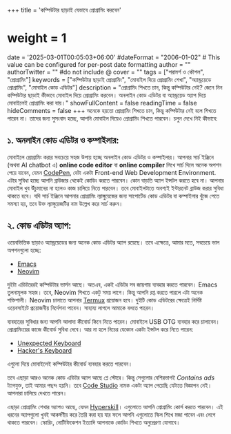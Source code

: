 +++
title = 'কম্পিউটার ছাড়াই যেভাবে প্রোগ্রামিং করবেন'
# weight = 1
date = '2025-03-01T00:05:03+06:00'
#dateFormat = "2006-01-02" # This value can be configured for per-post date formatting
author = ""
authorTwitter = "" #do not include @
cover = ""
tags = ["পরামর্শ ও কৌশল", "প্রোগ্রামিং"]
keywords = ["কম্পিউটার ছাড়াই প্রোগ্রামিং", "মোবাইল দিয়ে প্রোগ্রামিং শেখা", "অ্যান্ড্রয়েডে প্রোগ্রামিং", "মোবাইল কোড এডিটর"]
description = "প্রোগ্রামিং শিখতে চান, কিন্তু কম্পিউটার নেই? জেনে নিন কম্পিউটার ছাড়াই কীভাবে  মোবাইল দিয়ে প্রোগ্রামিং করবেন। অনলাইন কোড এডিটর বা অ্যান্ড্রয়েড অ্যাপ দিয়ে মোবাইলেই প্রোগ্রামিং করা যায়।"
showFullContent = false
readingTime = false
hideComments = false
+++
অনেকে হয়তো প্রোগ্রামিং শিখতে চান, কিন্তু কম্পিউটার নেই বলে শিখতে পারেন না।  তাদের জন্য সুসংবাদ হচ্ছে, আপনি মোবাইল দিয়েও প্রোগ্রামিং শিখতে পারবেন। চলুন দেখে নিই কীভাবে:

## ১. অনলাইন কোড এডিটর ও কম্পাইলার:

মোবাইলে প্রোগ্রামিং করার সবচেয়ে সহজ উপায় হচ্ছে অনলাইন কোড এডিটর ও কম্পাইলার। আপনার সার্চ ইঞ্জিনে (অথবা AI chatbot এ) __online code editor__ বা __online compiler__ লিখে সার্চ দিলে অনেক অপশন পেয়ে যাবেন, যেমন [CodePen](http://codepen.io/), যেটা একটা Front-end Web Development Environment. এটার সুবিধা হচ্ছে আপনি ব্রাউজার থেকেই কোডিং করতে পারবেন। কোন বাড়তি অ্যাপ ইন্সটল করতে হবে না। আপনার মোবাইল খুব উঁচুমানের না হলেও কাজ চালিয়ে নিতে পারবেন। তবে মোবাইলটাতে অবশ্যই ইন্টারনেট ব্রাউজ করার সুবিধা থাকতে হবে। যদি সার্চ ইঞ্জিনে আপনার প্রোগ্রামিং ল্যাঙ্গুয়েজের জন্য সাপোর্টেড কোড এডিটর বা কম্পাইলার খুঁজে পেতে সমস্যা হয়, তবে উক্ত ল্যাঙ্গুয়েজটির নাম উল্লেখ করে সার্চ করুন। 

## ২. কোড এডিটর অ্যাপ:

ওয়েবভিত্তিক ছাড়াও অ্যান্ড্রয়েডের জন্য অনেক কোড এডিটর অ্যাপ রয়েছে। তবে এক্ষেত্রে, আমার মতে, সবচেয়ে ভাল অপশনগুলো হচ্ছে:

- [Emacs](https://f-droid.org/packages/org.gnu.emacs/)  
- [Neovim](https://github.com/neovim/neovim/blob/master/INSTALL.md#android)

দুইটা এডিটরেরই কম্পিউটার ভার্সন আছে। অতএব, একই এডিটর সব জায়গায় ব্যবহার করতে পারবেন। Emacs তুলনামূলক সহজ। তবে, Neovim শিখতে একটু সময় লাগে। কিন্তু আপনি রপ্ত করতে পারলে এটা অনেক শক্তিশালী। Neovim চালাতে আপনার [Termux](https://termux.com/) প্রয়োজন হবে। দুইটি কোড এডিটরের ক্ষেত্রেই নির্দিষ্ট ওয়েবসাইটে প্রয়োজনীয় নির্দেশনা পাবেন। সাহায্য লাগলে আমাকে বলতে পারেন।

ব্যবহারের সুবিধার জন্য আপনি আলাদা কীবোর্ড কিনে নিতে পারেন। মোবাইলে USB OTG ব্যবহার করে চালাবেন। প্রোগ্রামিংয়ের কাজে কীবোর্ড সুবিধা দেবে। আর না হলে নিচের যেকোন একটা ইন্সটল করে নিতে পারেন:

- [Unexpected Keyboard](https://f-droid.org/packages/juloo.keyboard2/)  
- [Hacker's Keyboard](https://github.com/klausw/hackerskeyboard)  

 এগুলো দিয়ে মোবাইলেই কম্পিউটার কীবোর্ড ব্যবহার করতে পারবেন।

তবে এছাড়া আরও অনেক কোড এডিটর অ্যাপ আছে প্লে স্টোরে। কিন্তু সেগুলোর বেশিরভাগই *Contains ads* ট্যাগযুক্ত, তাই আমার পছন্দ হয়নি। তবে [Code Studio](https://play.google.com/store/apps/details?id=com.alif.ide) নামক একটা অ্যাপ পেয়েছি যেটাতে বিজ্ঞাপন নেই। আপনারা চালিয়ে দেখতে পারেন।

এছাড়া প্রোগ্রামিং শেখার অ্যাপও আছে, যেমন [Hyperskill](https://play.google.com/store/apps/details?id=org.hyperskill.app.android)। এগুলোতে আপনি প্রোগ্রামিং কোর্স করতে পারবেন। এই ধরনের অ্যাপগুলো খুবই আকর্ষণীয় করে তৈরি করা হয় যার ফলে আপনি এগুলোতে স্কিল শিখে মজা পাবেন এবং লেগে থাকতে পারবেন। স্কোরিং, নোটিফিকেশন ইত্যাদি আপনাকে কোডিং শিখতে অনুপ্রেরণা যোগাবে।
